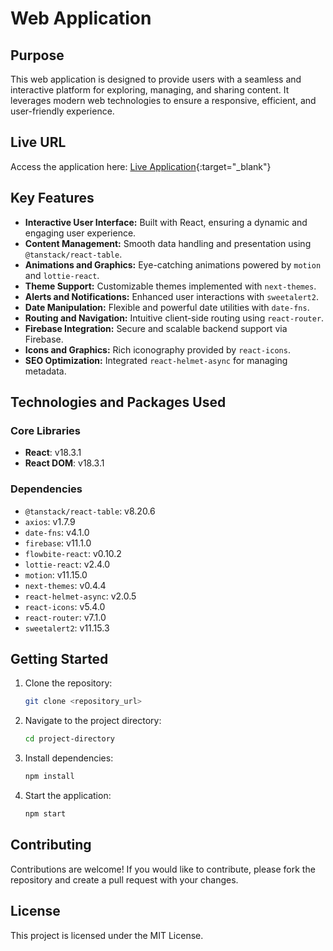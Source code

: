 # Web Application

## Purpose

This web application is designed to provide users with a seamless and interactive platform for exploring, managing, and sharing content. It leverages modern web technologies to ensure a responsive, efficient, and user-friendly experience.

## Live URL

Access the application here: [Live Application](https://mind-mosaic.web.app){:target="_blank"}

## Key Features

- **Interactive User Interface:** Built with React, ensuring a dynamic and engaging user experience.
- **Content Management:** Smooth data handling and presentation using `@tanstack/react-table`.
- **Animations and Graphics:** Eye-catching animations powered by `motion` and `lottie-react`.
- **Theme Support:** Customizable themes implemented with `next-themes`.
- **Alerts and Notifications:** Enhanced user interactions with `sweetalert2`.
- **Date Manipulation:** Flexible and powerful date utilities with `date-fns`.
- **Routing and Navigation:** Intuitive client-side routing using `react-router`.
- **Firebase Integration:** Secure and scalable backend support via Firebase.
- **Icons and Graphics:** Rich iconography provided by `react-icons`.
- **SEO Optimization:** Integrated `react-helmet-async` for managing metadata.

## Technologies and Packages Used

### Core Libraries

- **React**: v18.3.1
- **React DOM**: v18.3.1

### Dependencies

- `@tanstack/react-table`: v8.20.6
- `axios`: v1.7.9
- `date-fns`: v4.1.0
- `firebase`: v11.1.0
- `flowbite-react`: v0.10.2
- `lottie-react`: v2.4.0
- `motion`: v11.15.0
- `next-themes`: v0.4.4
- `react-helmet-async`: v2.0.5
- `react-icons`: v5.4.0
- `react-router`: v7.1.0
- `sweetalert2`: v11.15.3

## Getting Started

1. Clone the repository:

   ```bash
   git clone <repository_url>
   ```

2. Navigate to the project directory:

   ```bash
   cd project-directory
   ```

3. Install dependencies:

   ```bash
   npm install
   ```

4. Start the application:

   ```bash
   npm start
   ```

## Contributing

Contributions are welcome! If you would like to contribute, please fork the repository and create a pull request with your changes.

## License

This project is licensed under the MIT License.
